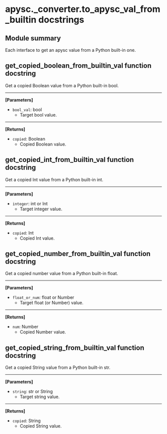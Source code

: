 # apysc._converter.to_apysc_val_from_builtin docstrings

## Module summary

Each interface to get an apysc value from a Python built-in one.

## get_copied_boolean_from_builtin_val function docstring

Get a copied Boolean value from a Python built-in bool.<hr>

**[Parameters]**

- `bool_val`: bool
  - Target bool value.

<hr>

**[Returns]**

- `copied`: Boolean
  - Copied Boolean value.

## get_copied_int_from_builtin_val function docstring

Get a copied Int value from a Python built-in int.<hr>

**[Parameters]**

- `integer`: int or Int
  - Target integer value.

<hr>

**[Returns]**

- `copied`: Int
  - Copied Int value.

## get_copied_number_from_builtin_val function docstring

Get a copied number value from a Python built-in float.<hr>

**[Parameters]**

- `float_or_num`: float or Number
  - Target float (or Number) value.

<hr>

**[Returns]**

- `num`: Number
  - Copied Number value.

## get_copied_string_from_builtin_val function docstring

Get a copied String value from a Python built-in str.<hr>

**[Parameters]**

- `string`: str or String
  - Target string value.

<hr>

**[Returns]**

- `copied`: String
  - Copied String value.